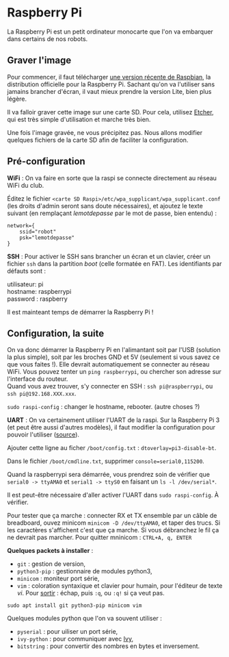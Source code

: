 # Raspberry Pi

La Raspberry Pi est un petit ordinateur monocarte que l'on va embarquer dans certains de nos robots.

## Graver l'image

Pour commencer, il faut télécharger [une version récente de Raspbian]((https://www.raspberrypi.org/downloads/raspbian/)), la distribution officielle pour la Raspberry Pi. Sachant qu'on va l'utiliser sans jamains brancher d'écran, il vaut mieux prendre la version Lite, bien plus légère.

Il va falloir graver cette image sur une carte SD. Pour cela, utilisez [Etcher](https://www.balena.io/etcher/), qui est très simple d'utilisation et marche très bien.

Une fois l'image gravée, ne vous précipitez pas. Nous allons modifier quelques fichiers de la carte SD afin de faciliter la configuration.

## Pré-configuration

__WiFi__ : On va faire en sorte que la raspi se connecte directement au réseau WiFi du club.

Éditez le fichier `<carte SD Raspi>/etc/wpa_supplicant/wpa_supplicant.conf` (les droits d'admin seront sans doute nécessaires), et ajoutez le texte suivant (en remplaçant _lemotdepasse_ par le mot de passe, bien entendu) :

```plain-text
network={
    ssid="robot"
    psk="lemotdepasse"
}
```

__SSH__ : Pour activer le SSH sans brancher un écran et un clavier, créer un fichier `ssh` dans la partition _boot_ (celle formatée en FAT). Les identifiants par défauts sont :

utilisateur: pi  
hostname: raspberrypi  
password : raspberry

Il est mainteant temps de démarrer la Raspberry Pi !

## Configuration, la suite

On va donc démarrer la Raspberry Pi en l'alimantant soit par l'USB (solution la plus simple), soit par les broches GND et 5V (seulement si vous savez ce que vous faites !).
Elle devrait automatiquement se connecter au réseau WiFi. Vous pouvez tenter un `ping raspberrypi`, ou chercher son adresse sur l'interface du routeur.  
Quand vous avez trouver, s'y connecter en SSH : `ssh pi@raspberrypi`, ou `ssh pi@192.168.XXX.xxx`.

`sudo raspi-config` : changer le hostname, rebooter. (autre choses ?)

__UART__ : On va certainement utiliser l'UART de la raspi. Sur la Raspberry Pi 3 (et peut être aussi d'autres modèles), il faut modifier la configuration pour pouvoir l'utiliser ([source](https://www.framboise314.fr/le-port-serie-du-raspberry-pi-3-pas-simple/)).

Ajouter cette ligne au ficher `/boot/config.txt` : `dtoverlay=pi3-disable-bt`.

Dans le fichier `/boot/cmdline.txt`, supprimer `console=serial0,115200`.

Quand la raspberrypi sera démarrée, vous prendrez soin de vérifier que `serial0 -> ttyAMA0` et `serial1 -> ttyS0` en faisant un `ls -l /dev/serial*`.

Il est peut-être nécessaire d'aller activer l'UART dans `sudo raspi-config`. À vérifier.

Pour tester que ça marche : connecter RX et TX ensemble par un câble de breadboard, ouvez minicom `minicom -D /dev/ttyAMA0`, et taper des trucs. Si les caractères s'affichent c'est que ça marche. Si vous débranchez le fil ça ne devrait pas marcher. Pour quitter mninicom : `CTRL+A, q, ENTER`

__Quelques packets à installer__ :

- `git` : gestion de version,
- `python3-pip` : gestionnaire de modules python3,
- `minicom` : moniteur port série,
- `vim` : coloration syntaxique et clavier pour humain, pour l'éditeur de texte _vi_. Pour [sortir](http://www.commitstrip.com/fr/2017/05/29/trapped/) : échap, puis `:q`, ou `:q!` si ça veut pas.

`sudo apt install git python3-pip minicom vim`

Quelques modules python que l'on va souvent utiliser :
- `pyserial` : pour uiliser un port série,
- `ivy-python` : pour communiquer avec [Ivy](http://www.eei.cena.fr/products/ivy/),
- `bitstring` : pour convertir des nombres en bytes et inversement.


